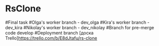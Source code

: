 # RsClone
#Final task
#Olga's worker branch - dev_olga
#Kira's worker branch - dev_kira
#Nikolay's worker branch - dev_nikolay
#Branch for pre-merge code develop
#Deployment branch
[доска Trello]https://trello.com/b/E8dJtafu/rs-clone
